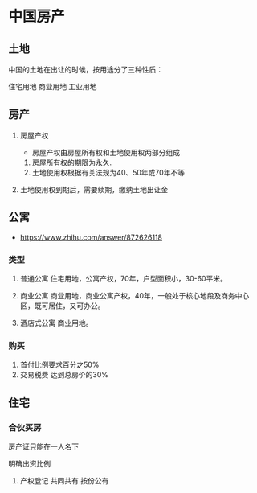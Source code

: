 # 中国房产

## 土地
中国的土地在出让的时候，按用途分了三种性质：

住宅用地
商业用地
工业用地

## 房产
1. 房屋产权
    - 房屋产权由房屋所有权和土地使用权两部分组成
    1. 房屋所有权的期限为永久.
    2. 土地使用权根据有关法规为40、50年或70年不等

2. 土地使用权到期后，需要续期，缴纳土地出让金

 

## 公寓
- https://www.zhihu.com/answer/872626118
### 类型
1. 普通公寓
    住宅用地，公寓产权，70年，户型面积小，30-60平米。
2. 商业公寓
    商业用地，商业公寓产权，40年，一般处于核心地段及商务中心区，既可居住，又可办公。

3. 酒店式公寓
    商业用地。
### 购买
1. 首付比例要求百分之50%
2. 交易税费 达到总房价的30%

## 住宅
### 合伙买房
房产证只能在一人名下

明确出资比例

1. 产权登记
共同共有
按份公有